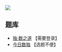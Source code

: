 ![](https://cn.sudoku.today/pic/xvpart/18027_121946.png)

## 题库
- [独·数之道](http://www.sudokufans.org.cn/lx/game.index.php?type=vxb) 【需要登录】
- [今日数独](https://cn.sudoku.today/dailysudoku/) 【选题不便】